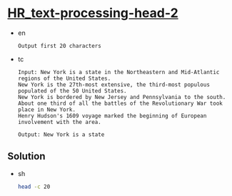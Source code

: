 # [HR_text-processing-head-2](https://www.hackerrank.com/challenges/text-processing-head-2)

* en

  ```en
  Output first 20 characters
  ```

* tc

  ```tc
  Input: New York is a state in the Northeastern and Mid-Atlantic regions of the United States.
  New York is the 27th-most extensive, the third-most populous populated of the 50 United States.
  New York is bordered by New Jersey and Pennsylvania to the south.
  About one third of all the battles of the Revolutionary War took place in New York.
  Henry Hudson's 1609 voyage marked the beginning of European involvement with the area.

  Output: New York is a state

  ```

## Solution

* sh

  ```sh
  head -c 20
  ```
